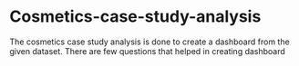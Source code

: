 # Cosmetics-case-study-analysis
The cosmetics case study analysis is done to create a dashboard from the given dataset. There are few questions that helped in creating dashboard

